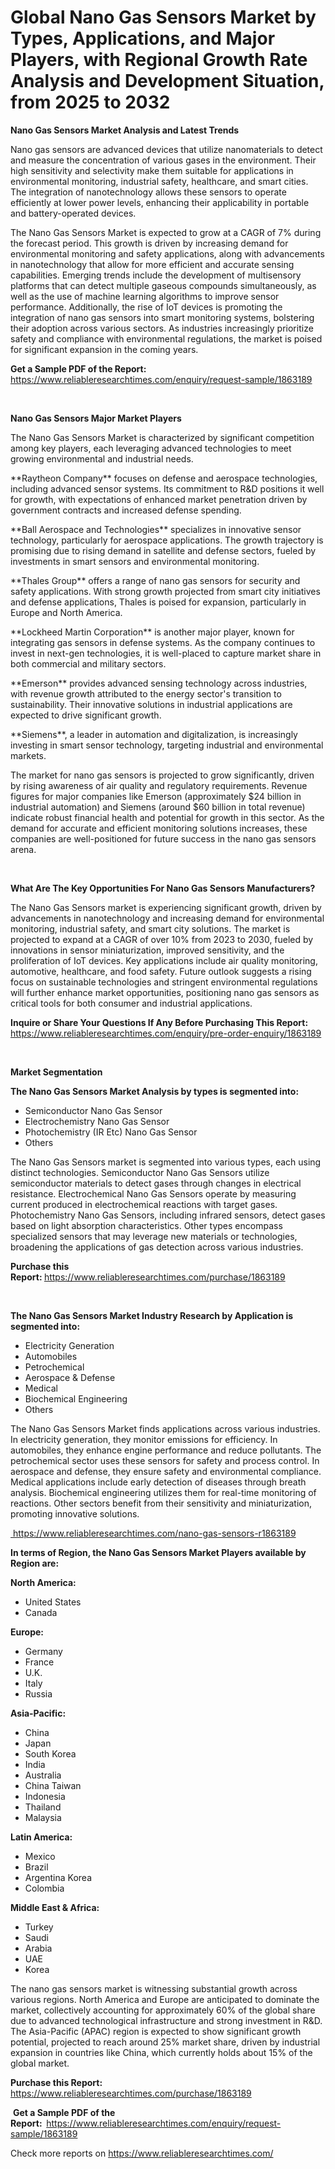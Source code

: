 <p><h1>Global Nano Gas Sensors Market by Types, Applications, and Major Players, with Regional Growth Rate Analysis and Development Situation, from 2025 to 2032</h1></p><p><strong>Nano Gas Sensors Market Analysis and Latest Trends</strong></p>
<p><p>Nano gas sensors are advanced devices that utilize nanomaterials to detect and measure the concentration of various gases in the environment. Their high sensitivity and selectivity make them suitable for applications in environmental monitoring, industrial safety, healthcare, and smart cities. The integration of nanotechnology allows these sensors to operate efficiently at lower power levels, enhancing their applicability in portable and battery-operated devices.</p><p>The Nano Gas Sensors Market is expected to grow at a CAGR of 7% during the forecast period. This growth is driven by increasing demand for environmental monitoring and safety applications, along with advancements in nanotechnology that allow for more efficient and accurate sensing capabilities. Emerging trends include the development of multisensory platforms that can detect multiple gaseous compounds simultaneously, as well as the use of machine learning algorithms to improve sensor performance. Additionally, the rise of IoT devices is promoting the integration of nano gas sensors into smart monitoring systems, bolstering their adoption across various sectors. As industries increasingly prioritize safety and compliance with environmental regulations, the market is poised for significant expansion in the coming years.</p></p>
<p><strong>Get a Sample PDF of the Report:&nbsp;</strong> <a href="https://www.reliableresearchtimes.com/enquiry/request-sample/1863189?utm_campaign=3037&utm_medium=2&utm_source=Github&utm_content=ia&utm_term=07042025&utm_id=nano-gas-sensors">https://www.reliableresearchtimes.com/enquiry/request-sample/1863189</a></p>
<p>&nbsp;</p>
<p><strong>Nano Gas Sensors Major Market Players</strong></p>
<p><p>The Nano Gas Sensors Market is characterized by significant competition among key players, each leveraging advanced technologies to meet growing environmental and industrial needs. </p><p>**Raytheon Company** focuses on defense and aerospace technologies, including advanced sensor systems. Its commitment to R&D positions it well for growth, with expectations of enhanced market penetration driven by government contracts and increased defense spending.</p><p>**Ball Aerospace and Technologies** specializes in innovative sensor technology, particularly for aerospace applications. The growth trajectory is promising due to rising demand in satellite and defense sectors, fueled by investments in smart sensors and environmental monitoring.</p><p>**Thales Group** offers a range of nano gas sensors for security and safety applications. With strong growth projected from smart city initiatives and defense applications, Thales is poised for expansion, particularly in Europe and North America.</p><p>**Lockheed Martin Corporation** is another major player, known for integrating gas sensors in defense systems. As the company continues to invest in next-gen technologies, it is well-placed to capture market share in both commercial and military sectors.</p><p>**Emerson** provides advanced sensing technology across industries, with revenue growth attributed to the energy sector's transition to sustainability. Their innovative solutions in industrial applications are expected to drive significant growth.</p><p>**Siemens**, a leader in automation and digitalization, is increasingly investing in smart sensor technology, targeting industrial and environmental markets.</p><p>The market for nano gas sensors is projected to grow significantly, driven by rising awareness of air quality and regulatory requirements. Revenue figures for major companies like Emerson (approximately $24 billion in industrial automation) and Siemens (around $60 billion in total revenue) indicate robust financial health and potential for growth in this sector. As the demand for accurate and efficient monitoring solutions increases, these companies are well-positioned for future success in the nano gas sensors arena.</p></p>
<p>&nbsp;</p>
<p><strong>What Are The Key Opportunities For Nano Gas Sensors Manufacturers?</strong></p>
<p><p>The Nano Gas Sensors market is experiencing significant growth, driven by advancements in nanotechnology and increasing demand for environmental monitoring, industrial safety, and smart city solutions. The market is projected to expand at a CAGR of over 10% from 2023 to 2030, fueled by innovations in sensor miniaturization, improved sensitivity, and the proliferation of IoT devices. Key applications include air quality monitoring, automotive, healthcare, and food safety. Future outlook suggests a rising focus on sustainable technologies and stringent environmental regulations will further enhance market opportunities, positioning nano gas sensors as critical tools for both consumer and industrial applications.</p></p>
<p><strong>Inquire or Share Your Questions If Any Before Purchasing This Report:</strong> <a href="https://www.reliableresearchtimes.com/enquiry/pre-order-enquiry/1863189?utm_campaign=3037&utm_medium=2&utm_source=Github&utm_content=ia&utm_term=07042025&utm_id=nano-gas-sensors">https://www.reliableresearchtimes.com/enquiry/pre-order-enquiry/1863189</a></p>
<p>&nbsp;</p>
<p><strong>Market Segmentation</strong></p>
<p><strong>The Nano Gas Sensors Market Analysis by types is segmented into:</strong></p>
<p><ul><li>Semiconductor Nano Gas Sensor</li><li>Electrochemistry Nano Gas Sensor</li><li>Photochemistry (IR Etc) Nano Gas Sensor</li><li>Others</li></ul></p>
<p><p>The Nano Gas Sensors market is segmented into various types, each using distinct technologies. Semiconductor Nano Gas Sensors utilize semiconductor materials to detect gases through changes in electrical resistance. Electrochemical Nano Gas Sensors operate by measuring current produced in electrochemical reactions with target gases. Photochemistry Nano Gas Sensors, including infrared sensors, detect gases based on light absorption characteristics. Other types encompass specialized sensors that may leverage new materials or technologies, broadening the applications of gas detection across various industries.</p></p>
<p><strong>Purchase this Report:&nbsp;</strong><a href="https://www.reliableresearchtimes.com/purchase/1863189?utm_campaign=3037&utm_medium=2&utm_source=Github&utm_content=ia&utm_term=07042025&utm_id=nano-gas-sensors">https://www.reliableresearchtimes.com/purchase/1863189</a></p>
<p>&nbsp;</p>
<p><strong>The Nano Gas Sensors Market Industry Research by Application is segmented into:</strong></p>
<p><ul><li>Electricity Generation</li><li>Automobiles</li><li>Petrochemical</li><li>Aerospace & Defense</li><li>Medical</li><li>Biochemical Engineering</li><li>Others</li></ul></p>
<p><p>The Nano Gas Sensors Market finds applications across various industries. In electricity generation, they monitor emissions for efficiency. In automobiles, they enhance engine performance and reduce pollutants. The petrochemical sector uses these sensors for safety and process control. In aerospace and defense, they ensure safety and environmental compliance. Medical applications include early detection of diseases through breath analysis. Biochemical engineering utilizes them for real-time monitoring of reactions. Other sectors benefit from their sensitivity and miniaturization, promoting innovative solutions.</p></p>
<p><a href="https://www.reliableresearchtimes.com/nano-gas-sensors-r1863189?utm_campaign=3037&utm_medium=2&utm_source=Github&utm_content=ia&utm_term=07042025&utm_id=nano-gas-sensors">&nbsp;https://www.reliableresearchtimes.com/nano-gas-sensors-r1863189</a></p>
<p><strong>In terms of Region, the Nano Gas Sensors Market Players available by Region are:</strong></p>
<p>
    <p> <strong> North America: </strong>
        <ul>
            <li>United States</li>
            <li>Canada</li>
        </ul>
        </p> 
    <p> <strong> Europe: </strong>
        <ul>
            <li>Germany</li>
            <li>France</li>
            <li>U.K.</li>
            <li>Italy</li>
            <li>Russia</li>
        </ul>
        </p> 
    <p> <strong> Asia-Pacific: </strong>
        <ul>
            <li>China</li>
            <li>Japan</li>
            <li>South Korea</li>
            <li>India</li>
            <li>Australia</li>
            <li>China Taiwan</li>
            <li>Indonesia</li>
            <li>Thailand</li>
            <li>Malaysia</li>
        </ul>
        </p> 
    <p> <strong> Latin America: </strong>
        <ul>
            <li>Mexico</li>
            <li>Brazil</li>
            <li>Argentina Korea</li>
            <li>Colombia</li>
        </ul>
        </p> 
    <p> <strong> Middle East & Africa: </strong>
        <ul>
            <li>Turkey</li>
            <li>Saudi</li>
            <li>Arabia</li>
            <li>UAE</li>
            <li>Korea</li>
        </ul>
    </p>
    </p>
<p><p>The nano gas sensors market is witnessing substantial growth across various regions. North America and Europe are anticipated to dominate the market, collectively accounting for approximately 60% of the global share due to advanced technological infrastructure and strong investment in R&D. The Asia-Pacific (APAC) region is expected to show significant growth potential, projected to reach around 25% market share, driven by industrial expansion in countries like China, which currently holds about 15% of the global market.</p></p>
<p><strong>Purchase this Report: </strong><a href="https://www.reliableresearchtimes.com/purchase/1863189?utm_campaign=3037&utm_medium=2&utm_source=Github&utm_content=ia&utm_term=07042025&utm_id=nano-gas-sensors">https://www.reliableresearchtimes.com/purchase/1863189</a></p>
<p>&nbsp;<strong>Get a Sample PDF of the Report:&nbsp;&nbsp;</strong><a href="https://www.reliableresearchtimes.com/enquiry/request-sample/1863189?utm_campaign=3037&utm_medium=2&utm_source=Github&utm_content=ia&utm_term=07042025&utm_id=nano-gas-sensors">https://www.reliableresearchtimes.com/enquiry/request-sample/1863189</a></p>
<p><strong></strong></p>
<p>Check more reports on <a href="https://www.reliableresearchtimes.com/?utm_campaign=3037&utm_medium=2&utm_source=Github&utm_content=ia&utm_term=07042025&utm_id=nano-gas-sensors">https://www.reliableresearchtimes.com/</a></p>